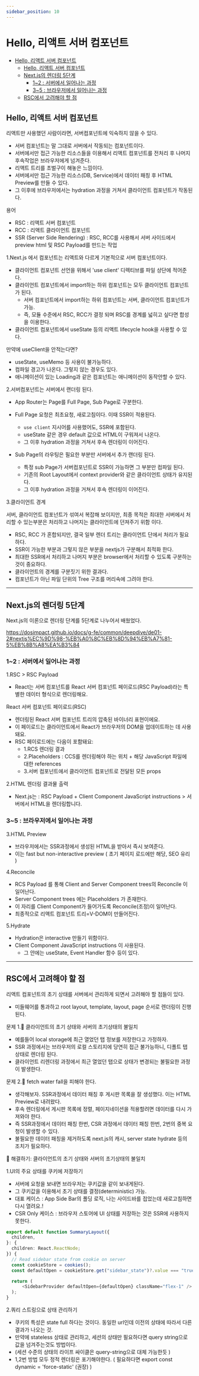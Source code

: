 ```yaml
---
sidebar_position: 10
---
```


# Hello, 리액트 서버 컴포넌트 

- [Hello, 리액트 서버 컴포넌트](#hello-리액트-서버-컴포넌트)
  - [Hello, 리액트 서버 컴포넌트](#hello-리액트-서버-컴포넌트-1)
  - [Next.js의 렌더링 5단계](#nextjs의-렌더링-5단계)
    - [1~2 : 서버에서 일어나는 과정](#12--서버에서-일어나는-과정)
    - [3~5 : 브라우저에서 일어나는 과정](#35--브라우저에서-일어나는-과정)
  - [RSC에서 고려해야 할 점](#rsc에서-고려해야-할-점)


## Hello, 리액트 서버 컴포넌트 

리액트만 사용했던 사람이라면, 서버컴포넌트에 익숙하지 않을 수 있다.     
- 서버 컴포넌트는 말 그대로 서버에서 작동되는 컴포넌트이다.  
- 서버에서만 접근 가능한 리소스들을 이용해서 리액트 컴포넌트를 전처리 후 나머지 후속작업은 브라우저에게 넘겨준다.  
- 리액트 트리를 초벌구이 해놓은 느낌이다.   
- 서버에서만 접근 가능한 리소스(DB, Service)에서 데이터 패칭 후 HTML Preview를 만들 수 있다.  
- 그 이후에 브라우저에서는 hydration 과정을 거쳐서 클라이언트 컴포넌트가 작동된다.  

용어  
- RSC : 리액트 서버 컴포넌트   
- RCC : 리액트 클라이언트 컴포넌트  
- SSR (Server Side Rendering) : RSC, RCC를 사용해서 서버 사이드에서 preview html 및 RSC Payload를 만드는 작업  


1.Next.js 에서 컴포넌트는 리액트와 다르게 기본적으로 서버 컴포넌트이다.  
- 클라이언트 컴포넌트 선언을 위해서 'use client' 디렉티브를 파일 상단에 적어준다.    
- 클라이언트 컴포넌트에서 import하는 하위 컴포넌트는 모두 클라이언트 컴포넌트가 된다.  
  - 서버 컴포넌트에서 import하는 하위 컴포넌트는 서버, 클라이언트 컴포넌트가 가능.  
  - 즉, 모듈 수준에서 RSC, RCC가 결정 되며 RSC를 경계를 넓히고 싶다면 합성을 이용한다.  
- 클라이언트 컴포넌트에서 useState 등의 리액트 lifecycle hook을 사용할 수 있다.  

만약에 useClient을 안적는다면?  
- useState, useMemo 등 사용이 불가능하다.  
- 컴파일 경고가 나온다. 그렇지 않는 경우도 있다.  
- 애니메이션이 있는 Loading과 같은 컴포넌트는 애니메이션이 동작안할 수 있다.  


2.서버컴포넌트는 서버에서 랜더링 된다.  
- App Router는 Page를 Full Page, Sub Page로 구분한다.  
- Full Page 요청은 최초요청, 새로고침이다. 이때 SSR이 적용된다.    
  - `use client` 지시어를 사용했어도, SSR에 포함된다.  
  - useState 같은 경우 default 값으로 HTML이 구워져서 나온다. 
  - 그 이후 hydration 과정을 거쳐서 후속 렌더링이 이어진다.    

- Sub Page의 라우팅은 필요한 부분만 서버에서 추가 랜더링 된다.  
  - 특정 sub Page가 서버컴포넌트로 SSR이 가능하면 그 부분만 컴파일 된다.  
  - 기존의 Root Layout에서 context provider와 같은 클라이언트 상태가 유지된다.    
  - 그 이후 hydration 과정을 거쳐서 후속 렌더링이 이어진다.    

3.클라이언트 경계 

서버, 클라이언트 컴포넌트가 섞여서 복잡해 보이지만, 최종 목적은 최대한 서버에서 처리할 수 있는부분은 처리하고 나머지는 클라이언트에 던져주기 위함 이다.    
- RSC, RCC 가 혼합되지만, 결국 일부 렌더 트리는 클라이언트 단에서 처리가 필요하다.    
- SSR이 가능한 부분과 그렇지 않은 부분을 nextjs가 구분해서 최적화 한다.   
- 최대한 SSR에서 처리하고 나머지 부분은 browser에서 처리할 수 있도록 구분하는것이 중요하다.    
- 클라이언트의 경계를 구분짓기 위한 결과다.
- 컴포넌트가 아닌 파일 단위의 Tree 구조를 머리속에 그려야 한다.   

---

## Next.js의 렌더링 5단계    

Next.js의 이론으로 렌더링 단계를 5단계로 나누어서 배웠었다.  

https://dosimpact.github.io/docs/g-fe/common/deepdive/de01-2#nextjs%EC%9D%98-%EB%A0%8C%EB%8D%94%EB%A7%81-5%EB%8B%A8%EA%B3%84  

### 1~2 : 서버에서 일어나는 과정  

1.RSC > RSC Payload
- React는 서버 컴포넌트를 React 서버 컴포넌트 페이로드(RSC Payload)라는 특별한 데이터 형식으로 렌더링해요.

React 서버 컴포넌트 페이로드(RSC)
- 렌더링된 React 서버 컴포넌트 트리의 압축된 바이너리 표현이에요. 
- 이 페이로드는 클라이언트에서 React가 브라우저의 DOM을 업데이트하는 데 사용돼요. 
- RSC 페이로드에는 다음이 포함돼요:
  - 1.RCS 렌더링 결과
  - 2.Placeholders : CCS를 렌더링해야 하는 위치 + 해당 JavaScript 파일에 대한 references    
  - 3.서버 컴포넌트에서 클라이언트 컴포넌트로 전달된 모든 props

2.HTML 렌더링 결과물 출력  
- Next.js는 : RSC Payload + Client Component JavaScript instructions > 서버에서 HTML을 렌더링합니다.

### 3~5 : 브라우저에서 일어나는 과정   

3.HTML Preview  
- 브라우저에서는 SSR과정에서 생성된 HTML을 받아서 즉시 보여준다.  
- 이는 fast but non-interactive preview ( 초기 페이지 로드에만 해당, SEO 유리 )     

4.Reconcile  
- RCS Payload 를 통해 Client and Server Component trees의 Reconcile 이 일어난다.  
- Server Component trees 에는 Placeholders 가 존재한다.  
- 이 자리를 Client Component가 들어가도록 Reconcile(조정)이 일어난다.  
- 최종적으로 리액트 컴포넌트 트리=V-DOM이 만들어진다.    

5.Hydrate  
- Hydration은 interactive 만들기 위함이다.   
- Client Component JavaScript instructions 이 사용된다.  
  - 그 안에는 useState, Event Handler 함수 등이 있다.    

---


## RSC에서 고려해야 할 점  

리액트 컴포넌트의 초기 상태를 서버에서 관리하게 되면서 고려해야 할 점들이 있다.  
- 미들웨어를 통과하고 root layout, template, layout, page 순서로 렌더링이 진행된다.  

문제 1.📌 클라이언트의 초기 상태와 서버의 초기상태의 불일치  
- 예를들어 local storage에 최근 열었던 탭 정보를 저장한다고 가정하자.  
- SSR 과정에서는 브라우저의 로컬 스토리지에 당연히 접근 불가능하니, 디폴트 탭 상태로 렌더링 된다.  
- 클라이언트 리렌더링 과정에서 최근 열었던 탭으로 상태가 변경되는 불필요한 과정이 발생한다.  


문제 2.📌 fetch water fall을 피해야 한다.   
- 생각해보자. SSR과정에서 데이터 패칭 후 게시판 목록을 잘 생성했다. 이는 HTML Preview로 내려왔다.  
- 후속 렌더링에서 게시판 목록에 정렬, 페이지네이션을 적용할려면 데이터를 다시 가져와야 한다.  
- 즉 SSR과정에서 데이터 패칭 한번, CSR 과정에서 데이터 패칭 한번, 2번의 중복 요청이 발생할 수 있다.  
- 불필요한 데이터 패칭을 제거하도록 next.js의 캐시, server state hydrate 등의 조치가 필요하다.  


📌 해결하기: 클라이언트의 초기 상태와 서버의 초기상태의 불일치   


1.UI의 주요 상태를 쿠키에 저장하기  
- 서버에 요청을 보내면 브라우저는 쿠키값을 같이 보내게된다.  
- 그 쿠키값을 이용해서 초기 상태를 결정(deterministic) 가능.  
- 대표 케이스 : App Side Bar의 폴딩 로직, 나는 사이드바를 접었는데 새로고침하면 다시 열려요.!  
- CSR Only 케이스 : 브라우저 스토어에 UI 상태를 저장하는 것은 SSR에 사용하지 못한다.  

```ts
export default function SummaryLayout({
  children,
}: {
  children: React.ReactNode;
}) {
  // Read sidebar state from cookie on server
  const cookieStore = cookies();
  const defaultOpen = cookieStore.get("sidebar_state")?.value === "true";

  return (
      <SidebarProvider defaultOpen={defaultOpen} className="flex-1" />
  );
}
```

2.쿼리 스트링으로 상태 관리하기  
- 쿠키의 특성은 state full 하다는 것이다. 동일한 url인데 이전의 상태에 따라서 다른 결과가 나오는 것.  
- 만약에 stateless 상태로 관리하고, 세션의 상태만 필요하다면 query string으로 값을 넘겨주는것도 방법이다.  
- (세션 수준의 상태의 라이프 싸이클은 query-string으로 대체 가능한듯 )  
- 1,2번 방법 모두 정적 렌더링은 포기해야한다. ( 필요하다면 export const dynamic = 'force-static' (권장) )    


